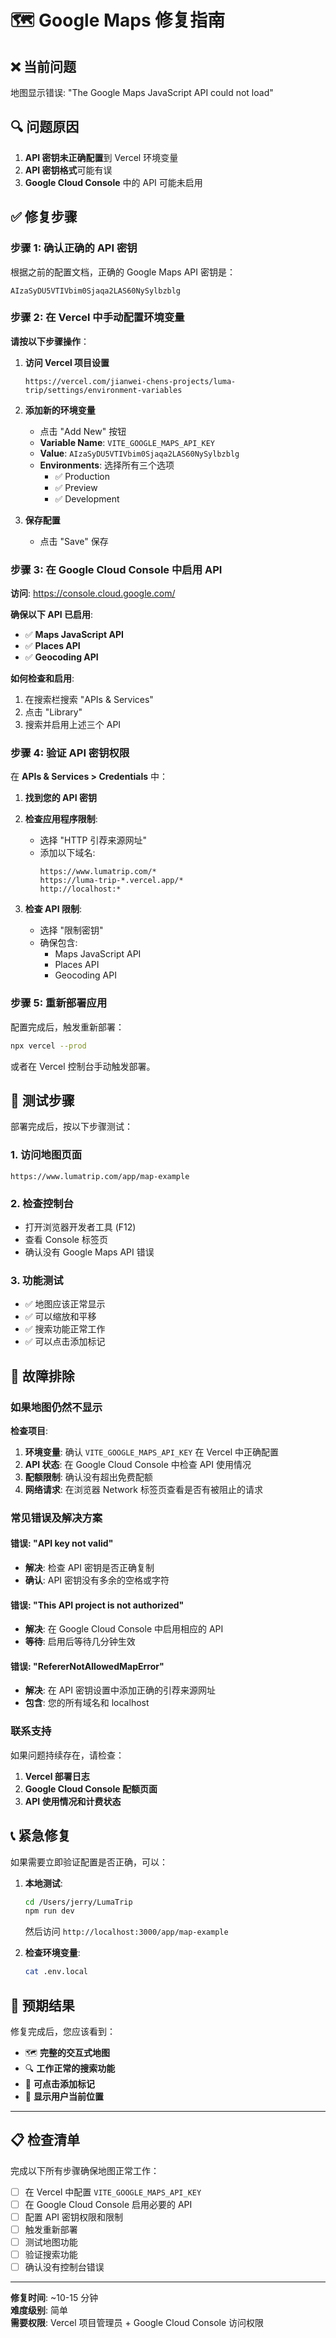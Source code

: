 # 🗺️ Google Maps 修复指南

## ❌ 当前问题

地图显示错误: "The Google Maps JavaScript API could not load"

## 🔍 问题原因

1. **API 密钥未正确配置**到 Vercel 环境变量
2. **API 密钥格式**可能有误
3. **Google Cloud Console** 中的 API 可能未启用

## ✅ 修复步骤

### 步骤 1: 确认正确的 API 密钥

根据之前的配置文档，正确的 Google Maps API 密钥是：
```
AIzaSyDU5VTIVbim0Sjaqa2LAS60NySylbzblg
```

### 步骤 2: 在 Vercel 中手动配置环境变量

**请按以下步骤操作**：

1. **访问 Vercel 项目设置**
   ```
   https://vercel.com/jianwei-chens-projects/luma-trip/settings/environment-variables
   ```

2. **添加新的环境变量**
   - 点击 "Add New" 按钮
   - **Variable Name**: `VITE_GOOGLE_MAPS_API_KEY`
   - **Value**: `AIzaSyDU5VTIVbim0Sjaqa2LAS60NySylbzblg`
   - **Environments**: 选择所有三个选项
     - ✅ Production
     - ✅ Preview
     - ✅ Development

3. **保存配置**
   - 点击 "Save" 保存

### 步骤 3: 在 Google Cloud Console 中启用 API

**访问**: https://console.cloud.google.com/

**确保以下 API 已启用**:
- ✅ **Maps JavaScript API**
- ✅ **Places API**
- ✅ **Geocoding API**

**如何检查和启用**:
1. 在搜索栏搜索 "APIs & Services"
2. 点击 "Library"
3. 搜索并启用上述三个 API

### 步骤 4: 验证 API 密钥权限

在 **APIs & Services > Credentials** 中：

1. **找到您的 API 密钥**
2. **检查应用程序限制**:
   - 选择 "HTTP 引荐来源网址"
   - 添加以下域名:
     ```
     https://www.lumatrip.com/*
     https://luma-trip-*.vercel.app/*
     http://localhost:*
     ```

3. **检查 API 限制**:
   - 选择 "限制密钥"
   - 确保包含:
     - Maps JavaScript API
     - Places API
     - Geocoding API

### 步骤 5: 重新部署应用

配置完成后，触发重新部署：

```bash
npx vercel --prod
```

或者在 Vercel 控制台手动触发部署。

## 🧪 测试步骤

部署完成后，按以下步骤测试：

### 1. 访问地图页面
```
https://www.lumatrip.com/app/map-example
```

### 2. 检查控制台
- 打开浏览器开发者工具 (F12)
- 查看 Console 标签页
- 确认没有 Google Maps API 错误

### 3. 功能测试
- ✅ 地图应该正常显示
- ✅ 可以缩放和平移
- ✅ 搜索功能正常工作
- ✅ 可以点击添加标记

## 🚨 故障排除

### 如果地图仍然不显示

**检查项目**:
1. **环境变量**: 确认 `VITE_GOOGLE_MAPS_API_KEY` 在 Vercel 中正确配置
2. **API 状态**: 在 Google Cloud Console 中检查 API 使用情况
3. **配额限制**: 确认没有超出免费配额
4. **网络请求**: 在浏览器 Network 标签页查看是否有被阻止的请求

### 常见错误及解决方案

#### 错误: "API key not valid"
- **解决**: 检查 API 密钥是否正确复制
- **确认**: API 密钥没有多余的空格或字符

#### 错误: "This API project is not authorized"
- **解决**: 在 Google Cloud Console 中启用相应的 API
- **等待**: 启用后等待几分钟生效

#### 错误: "RefererNotAllowedMapError"
- **解决**: 在 API 密钥设置中添加正确的引荐来源网址
- **包含**: 您的所有域名和 localhost

### 联系支持

如果问题持续存在，请检查：
1. **Vercel 部署日志**
2. **Google Cloud Console 配额页面**
3. **API 使用情况和计费状态**

## 📞 紧急修复

如果需要立即验证配置是否正确，可以：

1. **本地测试**:
   ```bash
   cd /Users/jerry/LumaTrip
   npm run dev
   ```
   然后访问 `http://localhost:3000/app/map-example`

2. **检查环境变量**:
   ```bash
   cat .env.local
   ```

## 🎯 预期结果

修复完成后，您应该看到：
- 🗺️ **完整的交互式地图**
- 🔍 **工作正常的搜索功能**
- 📍 **可点击添加标记**
- 🎯 **显示用户当前位置**

---

## 📋 检查清单

完成以下所有步骤确保地图正常工作：

- [ ] 在 Vercel 中配置 `VITE_GOOGLE_MAPS_API_KEY`
- [ ] 在 Google Cloud Console 启用必要的 API
- [ ] 配置 API 密钥权限和限制
- [ ] 触发重新部署
- [ ] 测试地图功能
- [ ] 验证搜索功能
- [ ] 确认没有控制台错误

---

**修复时间**: ~10-15 分钟  
**难度级别**: 简单  
**需要权限**: Vercel 项目管理员 + Google Cloud Console 访问权限 